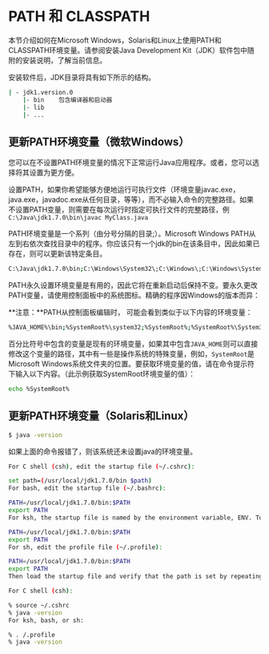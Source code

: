 # PATH 和 CLASSPATH
本节介绍如何在Microsoft Windows，Solaris和Linux上使用PATH和CLASSPATH环境变量。请参阅安装Java Development Kit（JDK）软件包中随附的安装说明，了解当前信息。

安装软件后，JDK目录将具有如下所示的结构。
```bash
| - jdk1.version.0
    |- bin    包含编译器和启动器
    |- lib
    |- ...
```

## 更新PATH环境变量（微软Windows）
您可以在不设置PATH环境变量的情况下正常运行Java应用程序。或者，您可以选择将其设置为更方便。

设置PATH，如果你希望能够方便地运行可执行文件（环境变量javac.exe，java.exe，javadoc.exe从任何目录，等等），而不必输入命令的完整路径。如果不设置PATH变量，则需要在每次运行时指定可执行文件的完整路径，例 `C:\Java\jdk1.7.0\bin\javac MyClass.java`

PATH环境变量是一个系列（由分号分隔的目录;）。Microsoft Windows PATH从左到右依次查找目录中的程序。你应该只有一个jdk的bin在该条目中，因此如果已存在，则可以更新该特定条目。
```bash
C:\Java\jdk1.7.0\bin;C:\Windows\System32\;C:\Windows\;C:\Windows\System32\Wbem
```

PATH永久设置环境变量是有用的，因此它将在重新启动后保持不变。要永久更改PATH变量，请使用控制面板中的系统图标。精确的程序因Windows的版本而异：

**注意：**PATH从控制面板编辑时， 可能会看到类似于以下内容的环境变量：
```bash
%JAVA_HOME%\bin;%SystemRoot%\system32;%SystemRoot%;%SystemRoot%\System32\Wbem
```
百分比符号中包含的变量是现有的环境变量，如果其中包含`JAVA_HOME`则可以直接修改这个变量的路径，其中有一些是操作系统的特殊变量，例如，`SystemRoot`是Microsoft Windows系统文件夹的位置。要获取环境变量的值，请在命令提示符下输入以下内容。（此示例获取SystemRoot环境变量的值）：
```bash
echo %SystemRoot%
```

## 更新PATH环境变量（Solaris和Linux）
```bash
$ java -version
```
如果上面的命令报错了，则该系统还未设置java的环境变量。
```bash
For C shell (csh), edit the startup file (~/.cshrc):

set path=(/usr/local/jdk1.7.0/bin $path)
For bash, edit the startup file (~/.bashrc):

PATH=/usr/local/jdk1.7.0/bin:$PATH
export PATH
For ksh, the startup file is named by the environment variable, ENV. To set the path:

PATH=/usr/local/jdk1.7.0/bin:$PATH
export PATH
For sh, edit the profile file (~/.profile):

PATH=/usr/local/jdk1.7.0/bin:$PATH
export PATH
Then load the startup file and verify that the path is set by repeating the java command:

For C shell (csh):

% source ~/.cshrc
% java -version
For ksh, bash, or sh:

% . /.profile
% java -version
```